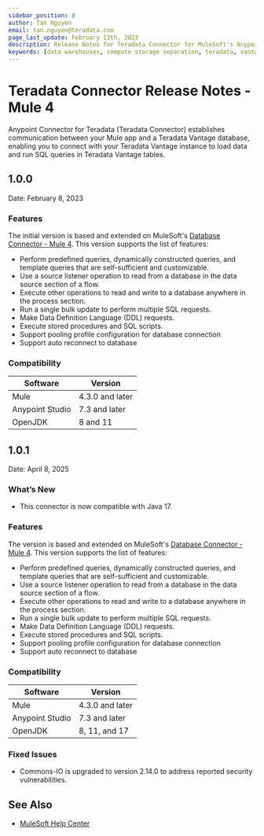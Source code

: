 ```yaml
---
sidebar_position: 8
author: Tan Nguyen
email: tan.nguyen@teradata.com
page_last_update: February 13th, 2023
description: Release Notes for Teradata Connector for MuleSoft's Anypoint Studio.
keywords: [data warehouses, compute storage separation, teradata, vantage, cloud data platform, object storage, business intelligence, enterprise analytics, mule, mulesoft, teradata connector, anypoint studio.]
---
```



# Teradata Connector Release Notes - Mule 4

Anypoint Connector for Teradata (Teradata Connector) establishes communication between your Mule app and a Teradata Vantage database, enabling you to connect with your Teradata Vantage instance to load data and run SQL queries in Teradata Vantage tables.

## 1.0.0
Date: February 8, 2023

### Features
The initial version is based and extended on MuleSoft's [Database Connector - Mule 4](https://docs.mulesoft.com/db-connector/1.14/). This version supports the list of features:

- Perform predefined queries, dynamically constructed queries, and template queries that are self-sufficient and customizable.
- Use a source listener operation to read from a database in the data source section of a flow.
- Execute other operations to read and write to a database anywhere in the process section.
- Run a single bulk update to perform multiple SQL requests.
- Make Data Definition Language (DDL) requests.
- Execute stored procedures and SQL scripts.
- Support pooling profile configuration for database connection
- Support auto reconnect to database

### Compatibility
| Software | Version    |
|----------|------------|
| Mule | 4.3.0 and later|
| Anypoint Studio | 7.3 and later|
| OpenJDK | 8 and 11|


## 1.0.1
Date: April 8, 2025

### What’s New
- This connector is now compatible with Java 17.

### Features
The version is based and extended on MuleSoft's [Database Connector - Mule 4](https://docs.mulesoft.com/db-connector/1.14/). This version supports the list of features:

- Perform predefined queries, dynamically constructed queries, and template queries that are self-sufficient and customizable.
- Use a source listener operation to read from a database in the data source section of a flow.
- Execute other operations to read and write to a database anywhere in the process section.
- Run a single bulk update to perform multiple SQL requests.
- Make Data Definition Language (DDL) requests.
- Execute stored procedures and SQL scripts.
- Support pooling profile configuration for database connection
- Support auto reconnect to database

### Compatibility
| Software | Version         |
|----------|-----------------|
| Mule | 4.3.0 and later |
| Anypoint Studio | 7.3 and later   |
| OpenJDK | 8, 11, and 17   |

### Fixed Issues
- Commons-IO is upgraded to version 2.14.0 to address reported security vulnerabilities.


## See Also

- [MuleSoft Help Center](https://help.mulesoft.com)